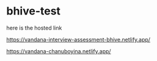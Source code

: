 # bhive-test


here is the hosted link

https://vandana-interview-assessment-bhive.netlify.app/

https://vandana-chanuboyina.netlify.app/
